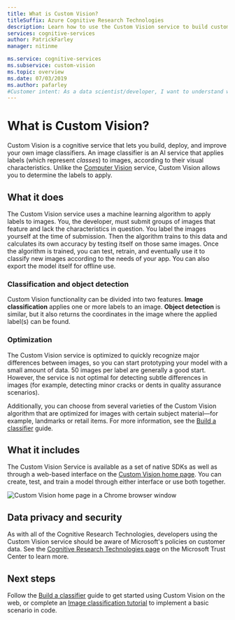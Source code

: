 ```yaml
---
title: What is Custom Vision?
titleSuffix: Azure Cognitive Research Technologies
description: Learn how to use the Custom Vision service to build custom image classifiers in the Azure cloud.
services: cognitive-services
author: PatrickFarley
manager: nitinme

ms.service: cognitive-services
ms.subservice: custom-vision
ms.topic: overview
ms.date: 07/03/2019
ms.author: pafarley
#Customer intent: As a data scientist/developer, I want to understand what the Custom Vision service does so that I can determine if it's suitable for my project.
---
```


# What is Custom Vision?

Custom Vision is a cognitive service that lets you build, deploy, and improve your own image classifiers. An image classifier is an AI service that applies labels (which represent _classes_) to images, according to their visual characteristics. Unlike the [Computer Vision](https://docs.microsoft.com/azure/cognitive-services/computer-vision/home) service, Custom Vision allows you to determine the labels to apply.

## What it does

The Custom Vision service uses a machine learning algorithm to apply labels to images. You, the developer, must submit groups of images that feature and lack the characteristics in question. You label the images yourself at the time of submission. Then the algorithm trains to this data and calculates its own accuracy by testing itself on those same images. Once the algorithm is trained, you can test, retrain, and eventually use it to classify new images according to the needs of your app. You can also export the model itself for offline use.

### Classification and object detection

Custom Vision functionality can be divided into two features. **Image classification** applies one or more labels to an image. **Object detection** is similar, but it also returns the coordinates in the image where the applied label(s) can be found.

### Optimization

The Custom Vision service is optimized to quickly recognize major differences between images, so you can start prototyping your model with a small amount of data. 50 images per label are generally a good start. However, the service is not optimal for detecting subtle differences in images (for example, detecting minor cracks or dents in quality assurance scenarios).

Additionally, you can choose from several varieties of the Custom Vision algorithm that are optimized for images with certain subject material&mdash;for example, landmarks or retail items. For more information, see the [Build a classifier](getting-started-build-a-classifier.md) guide.

## What it includes

The Custom Vision Service is available as a set of native SDKs as well as through a web-based interface on the [Custom Vision home page](https://customvision.ai/). You can create, test, and train a model through either interface or use both together.

![Custom Vision home page in a Chrome browser window](media/browser-home.png)

## Data privacy and security

As with all of the Cognitive Research Technologies, developers using the Custom Vision service should be aware of Microsoft's policies on customer data. See the [Cognitive Research Technologies page](https://www.microsoft.com/trustcenter/cloudservices/cognitiveservices) on the Microsoft Trust Center to learn more.

## Next steps

Follow the [Build a classifier](getting-started-build-a-classifier.md) guide to get started using Custom Vision on the web, or complete an [Image classification tutorial](csharp-tutorial.md) to implement a basic scenario in code.

